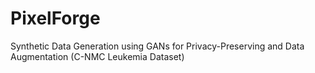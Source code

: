 # PixelForge
Synthetic Data Generation using GANs for Privacy-Preserving and Data Augmentation (C-NMC Leukemia Dataset)
